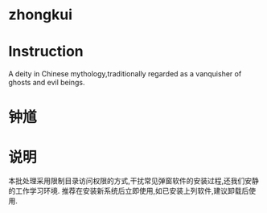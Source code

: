 # zhongkui
# Instruction
A deity in Chinese mythology,traditionally regarded as a vanquisher of ghosts and evil beings.
# 钟馗
# 说明
本批处理采用限制目录访问权限的方式,干扰常见弹窗软件的安装过程,还我们安静的工作学习环境.  推荐在安装新系统后立即使用,如已安装上列软件,建议卸载后使用.
